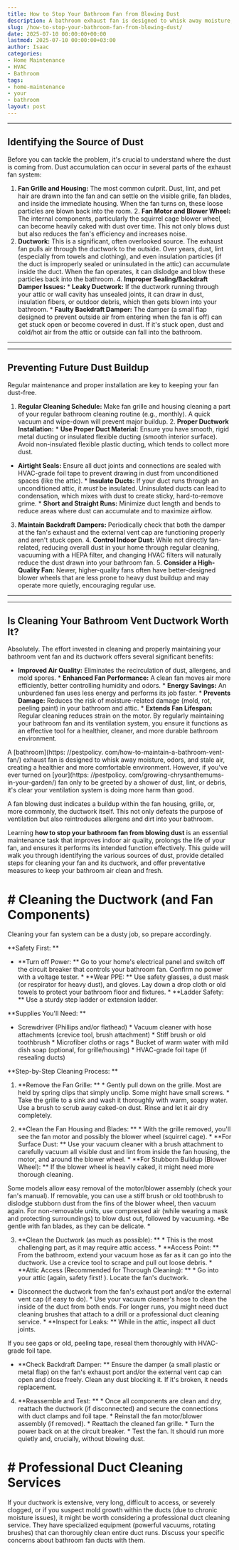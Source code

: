 ```yaml
---
title: How to Stop Your Bathroom Fan from Blowing Dust
description: A bathroom exhaust fan is designed to whisk away moisture, odors, and stale air, creating a healthier and more comfortable environment.
slug: /how-to-stop-your-bathroom-fan-from-blowing-dust/
date: 2025-07-10 00:00:00+00:00
lastmod: 2025-07-10 00:00:00+03:00
author: Isaac
categories:
- Home Maintenance
- HVAC
- Bathroom
tags:
- home-maintenance
- your
- bathroom
layout: post
---
```

---
## Identifying the Source of Dust
Before you can tackle the problem, it's crucial to understand where the dust is coming from. Dust accumulation can occur in several parts of the exhaust fan system:
1. **Fan Grille and Housing:** The most common culprit. Dust, lint, and pet hair are drawn into the fan and can settle on the visible grille, fan blades, and inside the immediate housing. When the fan turns on, these loose particles are blown back into the room. 2. **Fan Motor and Blower Wheel:** The internal components, particularly the squirrel cage blower wheel, can become heavily caked with dust over time. This not only blows dust but also reduces the fan's efficiency and increases noise.
3. **Ductwork:** This is a significant, often overlooked source. The exhaust fan pulls air through the ductwork to the outside. Over years, dust, lint (especially from towels and clothing), and even insulation particles (if the duct is improperly sealed or uninsulated in the attic) can accumulate inside the duct. When the fan operates, it can dislodge and blow these particles back into the bathroom. 4.
**Improper Sealing/Backdraft Damper Issues:** * **Leaky Ductwork:** If the ductwork running through your attic or wall cavity has unsealed joints, it can draw in dust, insulation fibers, or outdoor debris, which then gets blown into your bathroom. * **Faulty Backdraft Damper:** The damper (a small flap designed to prevent outside air from entering when the fan is off) can get stuck open or become covered in dust.
If it's stuck open, dust and cold/hot air from the attic or outside can fall into the bathroom.
---
---
## Preventing Future Dust Buildup
Regular maintenance and proper installation are key to keeping your fan dust-free.
1. **Regular Cleaning Schedule:** Make fan grille and housing cleaning a part of your regular bathroom cleaning routine (e.g., monthly). A quick vacuum and wipe-down will prevent major buildup. 2. **Proper Ductwork Installation:** * **Use Proper Duct Material:** Ensure you have smooth, rigid metal ducting or insulated flexible ducting (smooth interior surface). Avoid non-insulated flexible plastic ducting, which tends to collect more dust.
* **Airtight Seals:** Ensure all duct joints and connections are sealed with HVAC-grade foil tape to prevent drawing in dust from unconditioned spaces (like the attic). * **Insulate Ducts:** If your duct runs through an unconditioned attic, it *must* be insulated. Uninsulated ducts can lead to condensation, which mixes with dust to create sticky, hard-to-remove grime. * **Short and Straight Runs:** Minimize duct length and bends to reduce areas where dust can accumulate and to maximize airflow.
3. **Maintain Backdraft Dampers:** Periodically check that both the damper at the fan's exhaust and the external vent cap are functioning properly and aren't stuck open. 4. **Control Indoor Dust:** While not directly fan-related, reducing overall dust in your home through regular cleaning, vacuuming with a HEPA filter, and changing HVAC filters will naturally reduce the dust drawn into your bathroom fan. 5.
**Consider a High-Quality Fan:** Newer, higher-quality fans often have better-designed blower wheels that are less prone to heavy dust buildup and may operate more quietly, encouraging regular use.
---
---
## Is Cleaning Your Bathroom Vent Ductwork Worth It?
Absolutely. The effort invested in cleaning and properly maintaining your bathroom vent fan and its ductwork offers several significant benefits:
* **Improved Air Quality:** Eliminates the recirculation of dust, allergens, and mold spores. * **Enhanced Fan Performance:** A clean fan moves air more efficiently, better controlling humidity and odors. * **Energy Savings:** An unburdened fan uses less energy and performs its job faster. * **Prevents Damage:** Reduces the risk of moisture-related damage (mold, rot, peeling paint) in your bathroom and attic. * **Extends Fan Lifespan:** Regular cleaning reduces strain on the motor.
By regularly maintaining your bathroom fan and its ventilation system, you ensure it functions as an effective tool for a healthier, cleaner, and more durable bathroom environment.

A [bathroom](https: //pestpolicy. com/how-to-maintain-a-bathroom-vent-fan/) exhaust fan is designed to whisk away moisture, odors, and stale air, creating a healthier and more comfortable environment. However, if you've ever turned on [your](https: //pestpolicy. com/growing-chrysanthemums-in-your-garden/) fan only to be greeted by a shower of dust, lint, or debris, it's clear your ventilation system is doing more harm than good.

A fan blowing dust indicates a buildup within the fan housing, grille, or, more commonly, the ductwork itself. This not only defeats the purpose of ventilation but also reintroduces allergens and dirt into your bathroom.

Learning **how to stop your bathroom fan from blowing dust** is an essential maintenance task that improves indoor air quality, prolongs the life of your fan, and ensures it performs its intended function effectively. This guide will walk you through identifying the various sources of dust, provide detailed steps for cleaning your fan and its ductwork, and offer preventative measures to keep your bathroom air clean and fresh.

# # Cleaning the Ductwork (and Fan Components)

Cleaning your fan system can be a dusty job, so prepare accordingly.

**Safety First: **

* **Turn off Power: ** Go to your home's electrical panel and switch off the circuit breaker that controls your bathroom fan. Confirm no power with a voltage tester. * **Wear PPE: ** Use safety glasses, a dust mask (or respirator for heavy dust), and gloves. Lay down a drop cloth or old towels to protect your bathroom floor and fixtures. * **Ladder Safety: ** Use a sturdy step ladder or extension ladder.

**Supplies You'll Need: **

* Screwdriver (Phillips and/or flathead) * Vacuum cleaner with hose attachments (crevice tool, brush attachment) * Stiff brush or old toothbrush * Microfiber cloths or rags * Bucket of warm water with mild dish soap (optional, for grille/housing) * HVAC-grade foil tape (if resealing ducts)

**Step-by-Step Cleaning Process: **

1. **Remove the Fan Grille: ** * Gently pull down on the grille. Most are held by spring clips that simply unclip. Some might have small screws. * Take the grille to a sink and wash it thoroughly with warm, soapy water. Use a brush to scrub away caked-on dust. Rinse and let it air dry completely.

2. **Clean the Fan Housing and Blades: ** * With the grille removed, you'll see the fan motor and possibly the blower wheel (squirrel cage). * **For Surface Dust: ** Use your vacuum cleaner with a brush attachment to carefully vacuum all visible dust and lint from inside the fan housing, the motor, and around the blower wheel. * **For Stubborn Buildup (Blower Wheel): ** If the blower wheel is heavily caked, it might need more thorough cleaning.

Some models allow easy removal of the motor/blower assembly (check your fan's manual). If removable, you can use a stiff brush or old toothbrush to dislodge stubborn dust from the fins of the blower wheel, then vacuum again. For non-removable units, use compressed air (while wearing a mask and protecting surroundings) to blow dust out, followed by vacuuming. *Be gentle with fan blades, as they can be delicate. *

3. **Clean the Ductwork (as much as possible): ** * This is the most challenging part, as it may require attic access. * **Access Point: ** From the bathroom, extend your vacuum hose as far as it can go into the ductwork. Use a crevice tool to scrape and pull out loose debris. * **Attic Access (Recommended for Thorough Cleaning): ** * Go into your attic (again, safety first! ). Locate the fan's ductwork.

* Disconnect the ductwork from the fan's exhaust port and/or the external vent cap (if easy to do). * Use your vacuum cleaner's hose to clean the inside of the duct from both ends. For longer runs, you might need duct cleaning brushes that attach to a drill or a professional duct cleaning service. * **Inspect for Leaks: ** While in the attic, inspect all duct joints.

If you see gaps or old, peeling tape, reseal them thoroughly with HVAC-grade foil tape.

* **Check Backdraft Damper: ** Ensure the damper (a small plastic or metal flap) on the fan's exhaust port and/or the external vent cap can open and close freely. Clean any dust blocking it. If it's broken, it needs replacement.

4. **Reassemble and Test: ** * Once all components are clean and dry, reattach the ductwork (if disconnected) and secure the connections with duct clamps and foil tape. * Reinstall the fan motor/blower assembly (if removed). * Reattach the cleaned fan grille. * Turn the power back on at the circuit breaker. * Test the fan. It should run more quietly and, crucially, without blowing dust.

# # Professional Duct Cleaning Services

If your ductwork is extensive, very long, difficult to access, or severely clogged, or if you suspect mold growth within the ducts (due to chronic moisture issues), it might be worth considering a professional duct cleaning service. They have specialized equipment (powerful vacuums, rotating brushes) that can thoroughly clean entire duct runs. Discuss your specific concerns about bathroom fan ducts with them.
